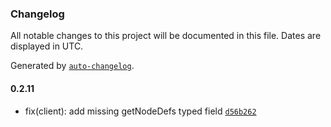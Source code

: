 ### Changelog

All notable changes to this project will be documented in this file. Dates are displayed in UTC.

Generated by [`auto-changelog`](https://github.com/CookPete/auto-changelog).

#### 0.2.11

- fix(client): add missing getNodeDefs typed field [`d56b262`](https://github.com/tctien342/comfyui-sdk/commit/d56b2629d82c1eb9666420f4a66365ccd5f994c6)
